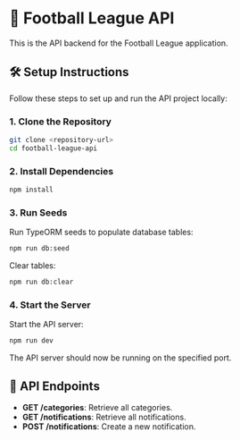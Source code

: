 # 📣 Football League API

This is the API backend for the Football League application.

## 🛠️ Setup Instructions

Follow these steps to set up and run the API project locally:

### 1. Clone the Repository

```bash
git clone <repository-url>
cd football-league-api
```

### 2. Install Dependencies

```bash
npm install
```

### 3. Run Seeds

Run TypeORM seeds to populate database tables:

```bash
npm run db:seed
```

Clear tables:

```bash
npm run db:clear
```

### 4. Start the Server

Start the API server:

```bash
npm run dev
```

The API server should now be running on the specified port.

## 🚀 API Endpoints

- **GET /categories**: Retrieve all categories.
- **GET /notifications**: Retrieve all notifications.
- **POST /notifications**: Create a new notification.
